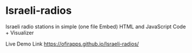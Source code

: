 # Israeli-radios
Israeli radio stations in simple (one file Embed) HTML and JavaScript Code + Visualizer

Live Demo Link
https://ofirapps.github.io/Israeli-radios/
